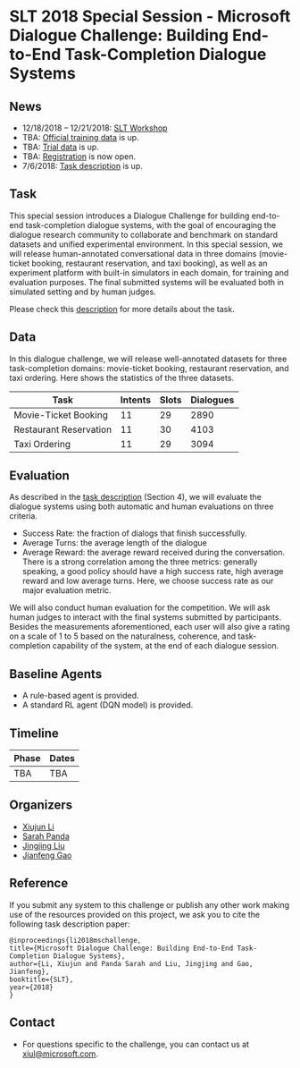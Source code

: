# SLT 2018 Special Session - Microsoft Dialogue Challenge: Building End-to-End Task-Completion Dialogue Systems

## News
* 12/18/2018 – 12/21/2018: [SLT Workshop]((http://www.slt2018.org/))
* TBA: [Official training data](https://github.com/xiul-msr/e2e_dialog_challenge) is up.
* TBA: [Trial data](https://github.com/xiul-msr/e2e_dialog_challenge) is up.
* TBA: [Registration](https://github.com/xiul-msr/e2e_dialog_challenge) is now open.
* 7/6/2018: [Task description](https://github.com/xiul-msr/e2e_dialog_challenge/blob/master/microsoft-dialogue-challenge-slt2018.pdf) is up.

## Task
This special session introduces a Dialogue Challenge for building end-to-end task-completion dialogue systems, with the goal of encouraging the dialogue research community to collaborate and benchmark on standard datasets and unified experimental environment. In this special session, we will release human-annotated conversational data in three domains (movie-ticket booking, restaurant reservation, and taxi booking), as well as an experiment platform with built-in simulators in each domain, for training and evaluation purposes. The final submitted systems will be evaluated both in simulated setting and by human judges.

Please check this [description](https://github.com/xiul-msr/e2e_dialog_challenge/blob/master/microsoft-dialogue-challenge-slt2018.pdf) for more details about the task.

## Data
In this dialogue challenge, we will release well-annotated datasets for three task-completion domains: movie-ticket booking, restaurant reservation, and taxi ordering. Here shows the statistics of the three datasets.

|Task|Intents|Slots|Dialogues|
| -----| ----- | ----- | ----- |
|Movie-Ticket Booking|11|29|2890|
|Restaurant Reservation|11|30|4103|
|Taxi Ordering|11|29|3094|

## Evaluation
As described in the [task description](https://github.com/xiul-msr/e2e_dialog_challenge/blob/master/microsoft-dialogue-challenge-slt2018.pdf) (Section 4), we will evaluate the dialogue systems using both automatic and human evaluations on three criteria.
* Success Rate: the fraction of dialogs that finish successfully.
* Average Turns: the average length of the dialogue
* Average Reward: the average reward received during the conversation.
There is a strong correlation among the three metrics: generally speaking, a good policy should have a high success rate, high average reward and low average turns. Here, we choose success rate as our major evaluation metric.

We will also conduct human evaluation for the competition. We will ask human judges to interact with the final systems submitted by participants. Besides the measurements aforementioned, each user will also give a rating on a scale of 1 to 5 based on the naturalness, coherence, and task-completion capability of the system, at the end of each dialogue session.

## Baseline Agents
* A rule-based agent is provided.
* A standard RL agent (DQN model) is provided.

## Timeline
|Phase|Dates|
| ------ | -------------- |
|TBA|TBA|
<!---
|1. Development Phase|June 1 – Sept 9|
|1.1 Code (data extraction code, seq2seq baseline)|June 1|
|1.2 "Trial" data made available|June 18|
|1.3 Official training data made available| By July 1|
|2. Evaluation Phase|Sept 10 – 24|
|2.1 Test data made available|Sept 10|
 -->

## Organizers
* [Xiujun Li](https://www.microsoft.com/en-us/research/people/mgalley/)
* [Sarah Panda](https://www.linkedin.com/in/sarah-panda-7345267b)
* [Jingjing Liu](https://www.microsoft.com/en-us/research/people/jingjl/)
* [Jianfeng Gao](https://www.microsoft.com/en-us/research/people/jfgao/)

## Reference
If you submit any system to this challenge or publish any other work making use of the resources provided on this project, we ask you to cite the following task description paper:

```
@inproceedings{li2018mschallenge,
title={Microsoft Dialogue Challenge: Building End-to-End Task-Completion Dialogue Systems},
author={Li, Xiujun and Panda Sarah and Liu, Jingjing and Gao, Jianfeng},
booktitle={SLT},
year={2018}
}
```

## Contact
* For questions specific to the challenge, you can contact us at <xiul@microsoft.com>.
